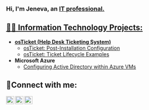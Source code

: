 ### Hi, I'm Jeneva, an <a href="https://linkedin.com/in/JaneDoe">IT professional.

<h2>👩‍💻 Information Technology Projects:</h2>

- <b>osTicket (Help Desk Ticketing System)</b>
  - [osTicket: Post-Installation Configuration]([https://github.com/jenevasmith/osTicket-Post-Installation-Configuration])
  - [osTicket: Ticket Lifecycle Examples](https://github.com/jenevasmith/ticket-lifecycle)
- <b>Microsoft Azure</b>
  - [Configuring Active Directory within Azure VMs](https://github.com/jenevasmith/configure-ad)
  
<h2>🤳Connect with me:</h2>

[<img align="left" alt="Josh | Twitter" width="22px" src="https://cdn.jsdelivr.net/npm/simple-icons@v3/icons/twitter.svg" />][twitter]
[<img align="left" alt="Josh | LinkedIn" width="22px" src="https://cdn.jsdelivr.net/npm/simple-icons@v3/icons/linkedin.svg" />][linkedin]
[<img align="left" alt="Josh | Instagram" width="22px" src="https://cdn.jsdelivr.net/npm/simple-icons@v3/icons/instagram.svg" />][instagram]

[twitter]: https://twitter.com/Jane
[instagram]: https://www.instagram.com/Jane
[linkedin]: https://linkedin.com/in/Jane
